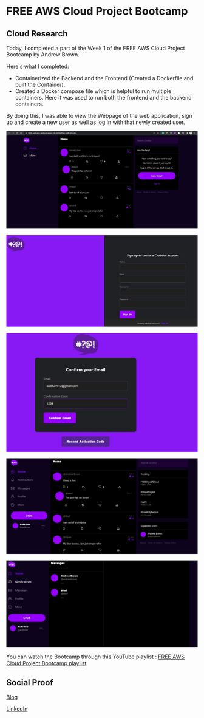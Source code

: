 # FREE AWS Cloud Project Bootcamp

## Cloud Research

Today, I completed a part of the Week 1 of the FREE AWS Cloud Project Bootcamp by Andrew Brown.

Here's what I completed:
- Containerized the Backend and the Frontend (Created a Dockerfile and built the Container).
- Created a Docker compose file which is helpful to run multiple containers. Here it was used to run both the frontend and the backend containers.

By doing this, I was able to view the Webpage of the web application, sign up and create a new user as well as log in with that newly created user.

![Screenshot](https://github.com/aaditunni/100DaysOfCloud/blob/main/Journey/055/day55.JPG)

![Screenshot](https://github.com/aaditunni/100DaysOfCloud/blob/main/Journey/055/day55.1.JPG)

![Screenshot](https://github.com/aaditunni/100DaysOfCloud/blob/main/Journey/055/day55.2.JPG)

![Screenshot](https://github.com/aaditunni/100DaysOfCloud/blob/main/Journey/055/day55.3.JPG)

![Screenshot](https://github.com/aaditunni/100DaysOfCloud/blob/main/Journey/055/day55.4.JPG)

You can watch the Bootcamp through this YouTube playlist : [FREE AWS Cloud Project Bootcamp playlist](https://youtube.com/playlist?list=PLBfufR7vyJJ7k25byhRXJldB5AiwgNnWv)

## Social Proof

[Blog](https://dev.to/aaditunni/free-aws-cloud-project-bootcamp-2e7f)

[LinkedIn](https://www.linkedin.com/posts/aaditunni_100daysofcloud-aws-cloud-activity-7035009494929543168-6gVy?utm_source=share&utm_medium=member_desktop)
